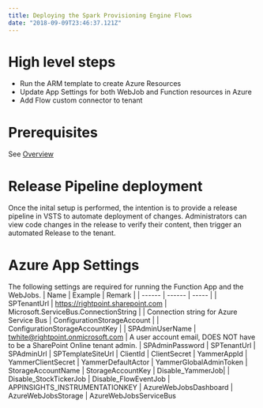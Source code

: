 ```yaml
---
title: Deploying the Spark Provisioning Engine Flows
date: "2018-09-09T23:46:37.121Z"
---
```


# High level steps

* Run the ARM template to create Azure Resources
* Update App Settings for both WebJob and Function resources in Azure
* Add Flow custom connector to tenant
  
# Prerequisites
See [Overview](/overview)


# Release Pipeline deployment
Once the inital setup is performed, the intention is to provide a release pipeline in VSTS to automate deployment of changes. Administrators can view code changes in the release to verify their content, then trigger an automated Release to the tenant.

# Azure App Settings
The following settings are required for running the Function App and the WebJobs.
| Name | Example | Remark |
| ------ | ------ | ----- |
| SPTenantUrl | https://rightpoint.sharepoint.com
| Microsoft.ServiceBus.ConnectionString | | Connection string for Azure Service Bus
| ConfigurationStorageAccount |
| ConfigurationStorageAccountKey |
| SPAdminUserName | twhite@rightpoint.onmicrosoft.com | A user account email, DOES NOT have to be a SharePoint Online tenant admin.
| SPAdminPassword
| SPTenantUrl
| SPAdminUrl
| SPTemplateSiteUrl
| ClientId
| ClientSecret
| YammerAppId 
| YammerClientSecret
| YammerDefaultActor
| YammerGlobalAdminToken
| StorageAccountName
| StorageAccountKey
| Disable_YammerJob| 
| Disable_StockTickerJob
| Disable_FlowEventJob
| APPINSIGHTS_INSTRUMENTATIONKEY
| AzureWebJobsDashboard
| AzureWebJobsStorage
| AzureWebJobsServiceBus

